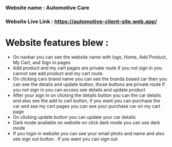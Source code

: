 <h3> Website name : Automotive Care </h3>

 <h3>Website Live Link : <a href=""> https://automotive-client-site.web.app/ </a></h3>


 <h1>Website features blew : </h1>
 <ul>
    <li> On navbar you can see the website name with logo, Home, Add Product, My Cart, and Sign in pages </li>
    <li>Add product and my cart pages are private route if you not sign in you cannot see add product and my cart route. </li>
    <li>On clicking cars brand name you can see the brands based car then you can see the details and update button, those buttons are private route if you not sign in you can access see details and update product </li>
    <li>After your sign in on clicking the details button you can the car details and also see the add to cart button, if you want you can purchase the car and see my cart pages you can see your purchase car on my cart page</li>
    <li>On clicking update button you can update your car details</li>
    <li>Dark mode available on website on click dark mode you can use dark mode</li>
    <li>If you login in website you can see your email photo and name and also see sign out button . If you want you can sign out</li>
</ul>

